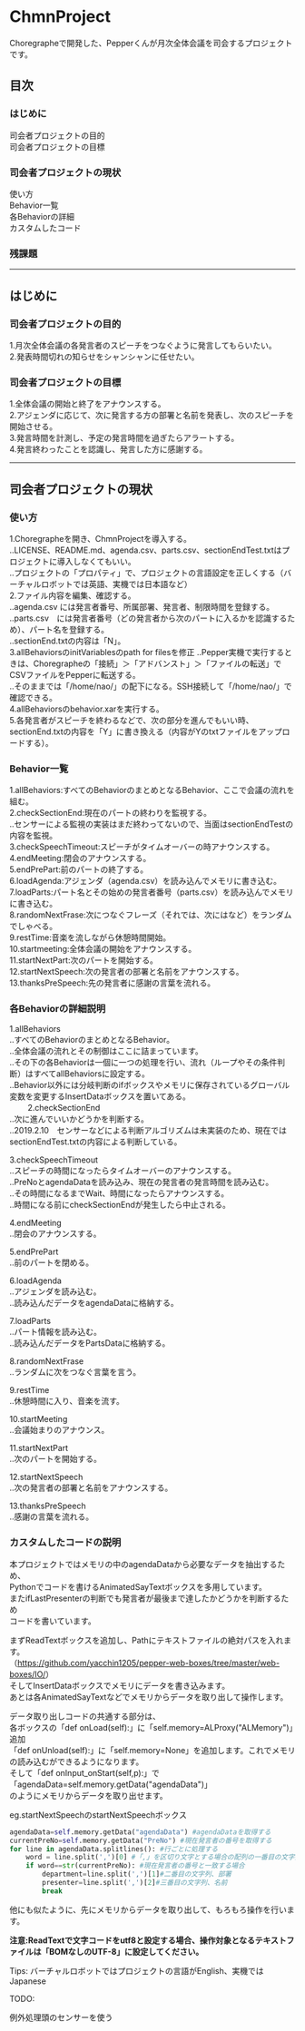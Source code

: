 # ChmnProject  
Choregrapheで開発した、Pepperくんが月次全体会議を司会するプロジェクトです。  
  
## 目次  
### はじめに  
司会者プロジェクトの目的  
司会者プロジェクトの目標  
### 司会者プロジェクトの現状  
使い方  
Behavior一覧  
各Behaviorの詳細  
カスタムしたコード  
### 残課題  
  
****  
## はじめに  
  
### 司会者プロジェクトの目的  
1.月次全体会議の各発言者のスピーチをつなぐように発言してもらいたい。  
2.発表時間切れの知らせをシャンシャンに任せたい。  
### 司会者プロジェクトの目標  
1.全体会議の開始と終了をアナウンスする。  
2.アジェンダに応じて、次に発言する方の部署と名前を発表し、次のスピーチを開始させる。  
3.発言時間を計測し、予定の発言時間を過ぎたらアラートする。  
4.発言終わったことを認識し、発言した方に感謝する。  
  
****  
## 司会者プロジェクトの現状  
  
### 使い方  
1.Choregrapheを開き、ChmnProjectを導入する。  
..LICENSE、README.md、agenda.csv、parts.csv、sectionEndTest.txtはプロジェクトに導入しなくてもいい。  
..プロジェクトの「プロパティ」で、プロジェクトの言語設定を正しくする（バーチャルロボットでは英語、実機では日本語など）  
2.ファイル内容を編集、確認する。  
..agenda.csv には発言者番号、所属部署、発言者、制限時間を登録する。  
..parts.csv　には発言者番号（どの発言者から次のパートに入るかを認識するため）、パート名を登録する。  
..sectionEnd.txtの内容は「N」。  
3.allBehaviorsのinitVariablesのpath for filesを修正 
..Pepper実機で実行するときは、Choregrapheの「接続」＞「アドバンスト」＞「ファイルの転送」でCSVファイルをPepperに転送する。  
..そのままでは「/home/nao/」の配下になる。SSH接続して「/home/nao/」で確認できる。  
4.allBehaviorsのbehavior.xarを実行する。  
5.各発言者がスピーチを終わるなどで、次の部分を進んでもいい時、sectionEnd.txtの内容を「Y」に書き換える（内容がYのtxtファイルをアップロードする）。  
  
### Behavior一覧  
1.allBehaviors:すべてのBehaviorのまとめとなるBehavior、ここで会議の流れを組む。  
2.checkSectionEnd:現在のパートの終わりを監視する。  
..センサーによる監視の実装はまだ終わってないので、当面はsectionEndTestの内容を監視。  
3.checkSpeechTimeout:スピーチがタイムオーバーの時アナウンスする。  
4.endMeeting:閉会のアナウンスする。  
5.endPrePart:前のパートの終了する。  
6.loadAgenda:アジェンダ（agenda.csv）を読み込んでメモリに書き込む。  
7.loadParts:パート名とその始めの発言者番号（parts.csv）を読み込んでメモリに書き込む。  
8.randomNextFrase:次につなぐフレーズ（それでは、次にはなど）をランダムでしゃべる。  
9.restTime:音楽を流しながら休憩時間開始。  
10.startmeeting:全体会議の開始をアナウンスする。  
11.startNextPart:次のパートを開始する。  
12.startNextSpeech:次の発言者の部署と名前をアナウンスする。  
13.thanksPreSpeech:先の発言者に感謝の言葉を流れる。  
  
### 各Behaviorの詳細説明  
1.allBehaviors  
..すべてのBehaviorのまとめとなるBehavior。  
..全体会議の流れとその制御はここに詰まっています。  
..その下の各Behaviorは一個に一つの処理を行い、流れ（ループやその条件判断）はすべてallBehaviorsに設定する。  
..Behavior以外には分岐判断のifボックスやメモリに保存されているグローバル変数を変更するInsertDataボックスを置いてある。  
　　
2.checkSectionEnd  
..次に進んでいいかどうかを判断する。  
..2019.2.10　センサーなどによる判断アルゴリズムは未実装のため、現在ではsectionEndTest.txtの内容による判断している。  
  
3.checkSpeechTimeout  
..スピーチの時間になったらタイムオーバーのアナウンスする。  
..PreNoとagendaDataを読み込み、現在の発言者の発言時間を読み込む。  
..その時間になるまでWait、時間になったらアナウンスする。  
..時間になる前にcheckSectionEndが発生したら中止される。  
  
4.endMeeting  
..閉会のアナウンスする。  
  
5.endPrePart  
..前のパートを閉める。
  
6.loadAgenda  
..アジェンダを読み込む。  
..読み込んだデータをagendaDataに格納する。  
  
7.loadParts  
..パート情報を読み込む。  
..読み込んだデータをPartsDataに格納する。  
  
8.randomNextFrase  
..ランダムに次をつなぐ言葉を言う。
  
9.restTime  
..休憩時間に入り、音楽を流す。  
  
10.startMeeting  
..会議始まりのアナウンス。  
  
11.startNextPart  
..次のパートを開始する。  
  
12.startNextSpeech  
..次の発言者の部署と名前をアナウンスする。  
  
13.thanksPreSpeech  
..感謝の言葉を流れる。  
  
### カスタムしたコードの説明  
本プロジェクトではメモリの中のagendaDataから必要なデータを抽出するため、  
Pythonでコードを書けるAnimatedSayTextボックスを多用しています。  
またifLastPresenterの判断でも発言者が最後まで達したかどうかを判断するため  
コードを書いています。  
  
まずReadTextボックスを追加し、Pathにテキストファイルの絶対パスを入れます。  
（<https://github.com/yacchin1205/pepper-web-boxes/tree/master/web-boxes/IO/>）  
そしてInsertDataボックスでメモリにデータを書き込みます。  
あとは各AnimatedSayTextなどでメモリからデータを取り出して操作します。  
  
データ取り出しコードの共通する部分は、  
各ボックスの「def onLoad(self):」に「self.memory=ALProxy("ALMemory")」追加  
「def onUnload(self):」に「self.memory=None」を追加します。これでメモリの読み込むができるようになります。  
そして「def onInput_onStart(self,p):」で「agendaData=self.memory.getData("agendaData")」  
のようにメモリからデータを取り出せます。  
  
eg.startNextSpeechのstartNextSpeechボックス  
```python
agendaData=self.memory.getData("agendaData") #agendaDataを取得する
currentPreNo=self.memory.getData("PreNo") #現在発言者の番号を取得する
for line in agendaData.splitlines(): #行ごとに処理する
	word = line.split(',')[0] #「,」を区切り文字とする場合の配列の一番目の文字列、番号に当たる
	if word==str(currentPreNo): #現在発言者の番号と一致する場合
		department=line.split(',')[1]#二番目の文字列、部署
		presenter=line.split(',')[2]#三番目の文字列、名前
		break
```
  
他にも似たように、先にメモリからデータを取り出して、もろもろ操作を行います。  
  
**注意:ReadTextで文字コードをutf8と設定する場合、操作対象となるテキストファイルは「BOMなしのUTF-8」に設定してください。**  
  
  

Tips:
  バーチャルロボットではプロジェクトの言語がEnglish、実機ではJapanese

TODO:  

例外処理頭のセンサーを使う  
  

